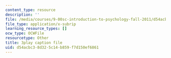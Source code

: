 ```yaml
---
content_type: resource
description: ''
file: /media/courses/9-00sc-introduction-to-psychology-fall-2011/d54acbc38d325c14b859f7d150ef6861_Qw4SkvZ03cc.vtt
file_type: application/x-subrip
learning_resource_types: []
ocw_type: OCWFile
resourcetype: Other
title: 3play caption file
uid: d54acbc3-8d32-5c14-b859-f7d150ef6861
---
```

